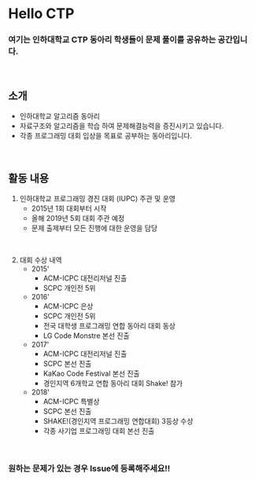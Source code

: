 # Hello CTP

### 여기는 인하대학교 CTP 동아리 학생들이 문제 풀이를 공유하는 공간입니다.



</br>

## 소개

- 인하대학교 알고리즘 동아리
- 자료구조와 알고리즘을 학습 하여 문제해결능력을 증진시키고 있습니다.
- 각종 프로그래밍 대회 입상을 목표로 공부하는 동아리입니다.

</br>



## 활동 내용

1. 인하대학교 프로그래밍 경진 대회 (IUPC) 주관 및 운영
   - 2015년 1회 대회부터 시작   
   - 올해 2019년 5회 대회 주관 예정   
   - 문제 출제부터 모든 진행에 대한 운영을 담당

</br>

2. 대회 수상 내역
   - 2015' 
     - ACM-ICPC 대전리저널 진출 
     - SCPC 개인전 5위 
   - 2016'
     - ACM-ICPC 은상 
     - SCPC 개인전 5위 
     - 전국 대학생 프로그래밍 연합 동아리 대회 동상 
     - LG Code Monstre 본선 진출 
   - 2017'
     - ACM-ICPC 대전리저널 진출 
     - SCPC 본선 진출 
     - KaKao Code Festival 본선 진출 
     - 경인지역 6개학교 연합 동아리 대회 Shake! 참가 
   - 2018'
     - ACM-ICPC 특별상 
     - SCPC 본선 진출
     - SHAKE!(경인지역 프로그래밍 연합대회) 3등상 수상
     - 각종 사기업 프로그래밍 대회 본선 진출

</br>


### 원하는 문제가 있는 경우 Issue에 등록해주세요!!